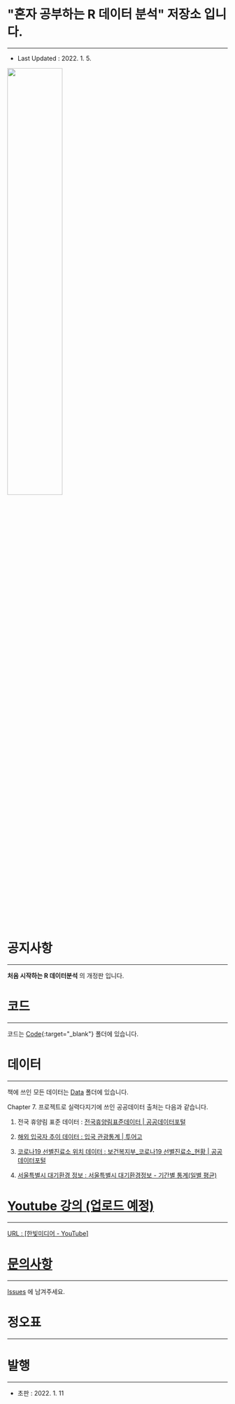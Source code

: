 # "혼자 공부하는 R 데이터 분석" 저장소 입니다.

---

- Last Updated : 2022. 1. 5.

<img src="https://github.com/newstars/hongongR/raw/main/M_501_5.png" width="50%"></img>

# 공지사항

---

**처음 시작하는 R 데이터분석** 의 개정판 입니다.

# 코드

---

코드는 [Code](https://github.com/newstars/hongongR/tree/main/Code){:target="_blank"} 폴더에 있습니다.

# 데이터

---

책에 쓰인 모든 데이터는 [Data](https://github.com/newstars/hongongR/tree/main/Data) 폴더에 있습니다.



Chapter 7. 프로젝트로 실력다지기에 쓰인 공공데이터 출처는 다음과 같습니다.

1. 전국 휴양림 표준 데이터 : <a href="https://www.data.go.kr/data/15013111/standard.do" target="_blank"> 전국휴양림표준데이터 | 공공데이터포털

2. 해외 입국자 추이 데이터 : <a href="https://know.tour.go.kr/stat/tourStatSearchDis19Re.do" target="_blank">입국 관광통계 | 투어고

3. 코로나19 선별진료소 위치 데이터 : <a href="https://www.data.go.kr/data/15043131/fileData.do" target="_blank">보건복지부_코로나19 선별진료소_현황 | 공공데이터포털

4. 서울특별시 대기환경 정보 : <a href="https://cleanair.seoul.go.kr/statistics/dayAverage" target="_blank">서울특별시 대기환경정보 - 기간별 통계(일별 평균)

# 

# Youtube 강의 (업로드 예정)

---

URL : <a href="https://www.youtube.com/c/HanbitCoKr" target="_blank">[한빛미디어 - YouTube]



# 문의사항

---

[Issues](https://github.com/newstars/hongongR/issues) 에 남겨주세요.

# 

# 정오표

---

# 

# 발행

---

- 초판 : 2022. 1. 11
